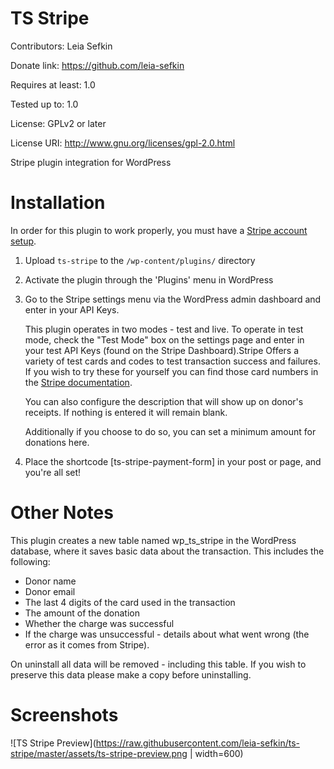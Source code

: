 TS Stripe
======
Contributors: Leia Sefkin

Donate link: https://github.com/leia-sefkin

Requires at least: 1.0

Tested up to: 1.0

License: GPLv2 or later

License URI: http://www.gnu.org/licenses/gpl-2.0.html

Stripe plugin integration for WordPress

Installation
======

In order for this plugin to work properly, you must have a [Stripe account setup](https://dashboard.stripe.com/register).

1. Upload `ts-stripe` to the `/wp-content/plugins/` directory

2. Activate the plugin through the 'Plugins' menu in WordPress

3. Go to the Stripe settings menu via the WordPress admin dashboard and enter in your API Keys.

   This plugin operates in two modes - test and live. To operate in test mode, check the "Test Mode" box on the settings page and enter in your test API Keys (found on the Stripe Dashboard).Stripe Offers a variety of test cards and codes to test transaction success and failures. If you wish to try these for yourself you can find those card numbers in the [Stripe documentation](https://stripe.com/docs/testing). 

   You can also configure the description that will show up on donor's receipts. If nothing is entered it will remain blank.

   Additionally if you choose to do so, you can set a minimum amount for donations here.

4. Place the shortcode [ts-stripe-payment-form] in your post or page, and you're all set!

Other Notes
======
This plugin creates a new table named wp_ts_stripe in the WordPress database, where it saves basic data about the transaction. This includes the following: 

* Donor name
* Donor email
* The last 4 digits of the card used in the transaction
* The amount of the donation
* Whether the charge was successful
* If the charge was unsuccessful - details about what went wrong (the error as it comes from Stripe). 

On uninstall all data will be removed - including this table. If you wish to preserve this data please make a copy before uninstalling. 

Screenshots
======
![TS Stripe Preview](https://raw.githubusercontent.com/leia-sefkin/ts-stripe/master/assets/ts-stripe-preview.png | width=600)
